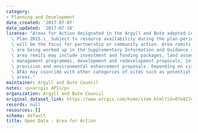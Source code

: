 ```yaml
---
category:
- Planning and Development
date_created: '2017-07-07'
date_updated: '2017-07-18'
license: "Areas for Action designated in the Argyll and Bute adopted Local Development\
  \ Plan 2015.\_ Subject to resource availability during the plan-period, these areas\
  \ will be the focus for partnership or community action. Area remits for these AFAs\
  \ are being worked up in the Supplementary Information and Guidance report; these\
  \ area remits may include investment and funding packages, land assembly and asset\
  \ management programmes, development and redevelopment proposals, infrastructure\
  \ provision and environmental enhancement proposals. Depending on circumstances,\
  \ AFAs may coincide with other categories of sites such as potential development\
  \ areas."
maintainer: Argyll and Bute Council
notes: <p>arcgis API</p>
organization: Argyll and Bute Council
original_dataset_link: https://www.arcgis.com/home/item.html?id=07e827d3a3ea414a997a1eef6ab29f24
records: null
resources: []
schema: default
title: Open Data - Area for Action
---
```

